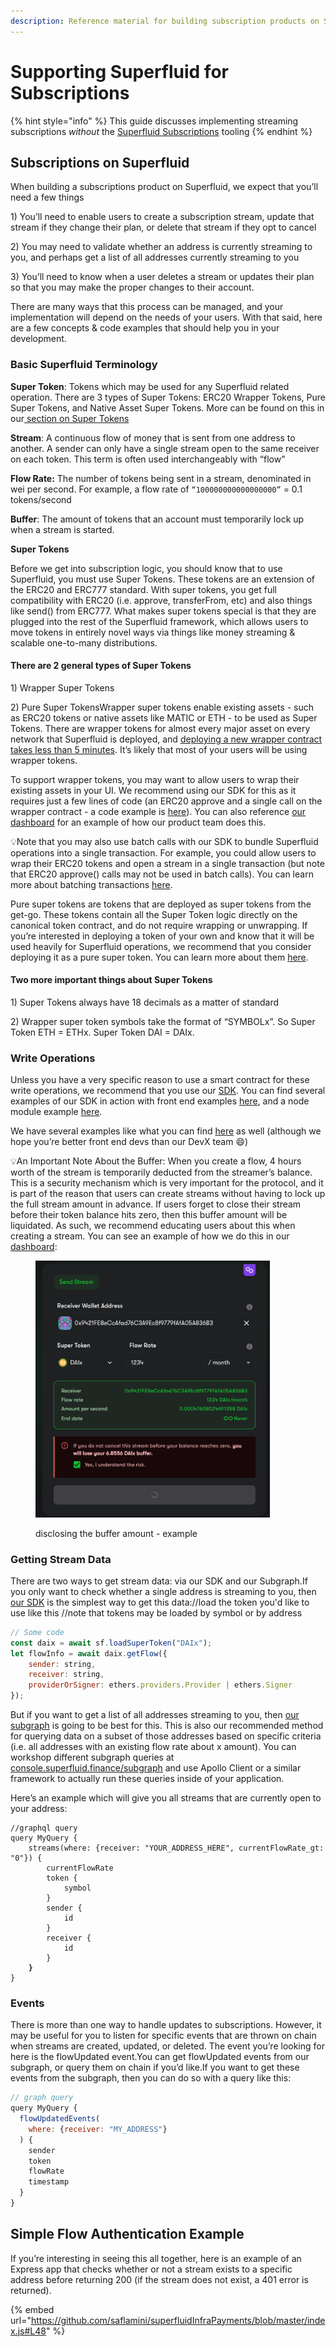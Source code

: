 ```yaml
---
description: Reference material for building subscription products on Superfluid
---
```


# Supporting Superfluid for Subscriptions

{% hint style="info" %}
This guide discusses implementing streaming subscriptions _without_ the [Superfluid Subscriptions](../superfluid-subscriptions.md) tooling
{% endhint %}

## Subscriptions on Superfluid

When building a subscriptions product on Superfluid, we expect that you’ll need a few things

1\) You’ll need to enable users to create a subscription stream, update that stream if they change their plan, or delete that stream if they opt to cancel

2\) You may need to validate whether an address is currently streaming to you, and perhaps get a list of all addresses currently streaming to you

3\) You’ll need to know when a user deletes a stream or updates their plan so that you may make the proper changes to their account.

There are many ways that this process can be managed, and your implementation will depend on the needs of your users. With that said, here are a few concepts & code examples that should help you in your development.

### Basic Superfluid Terminology

**Super Token**: Tokens which may be used for any Superfluid related operation. There are 3 types of Super Tokens: ERC20 Wrapper Tokens, Pure Super Tokens, and Native Asset Super Tokens. More can be found on this in our[ section on Super Tokens](https://www.notion.so/superfluid/developers/super-tokens/super-tokens)

**Stream**: A continuous flow of money that is sent from one address to another. A sender can only have a single stream open to the same receiver on each token. This term is often used interchangeably with “flow”

**Flow Rate:** The number of tokens being sent in a stream, denominated in wei per second. For example, a flow rate of `“100000000000000000”` = 0.1 tokens/second

**Buffer**: The amount of tokens that an account must temporarily lock up when a stream is started.

**Super Tokens**

Before we get into subscription logic, you should know that to use Superfluid, you must use Super Tokens. These tokens are an extension of the ERC20 and ERC777 standard. With super tokens, you get full compatibility with ERC20 (i.e. approve, transferFrom, etc) and also things like send() from ERC777. What makes super tokens special is that they are plugged into the rest of the Superfluid framework, which allows users to move tokens in entirely novel ways via things like money streaming & scalable one-to-many distributions.

#### **There are 2 general types of Super Tokens**

1\) Wrapper Super Tokens

2\) Pure Super TokensWrapper super tokens enable existing assets - such as ERC20 tokens or native assets like MATIC or ETH - to be used as Super Tokens. There are wrapper tokens for almost every major asset on every network that Superfluid is deployed, and [deploying a new wrapper contract takes less than 5 minutes](https://docs.superfluid.finance/superfluid/developers/super-tokens/deployment). It’s likely that most of your users will be using wrapper tokens.

To support wrapper tokens, you may want to allow users to wrap their existing assets in your UI. We recommend using our SDK for this as it requires just a few lines of code (an ERC20 approve and a single call on the wrapper contract - a code example is [here](https://docs.superfluid.finance/superfluid/developers/super-tokens/using-super-tokens)). You can also reference [our dashboard](https://app.superfluid.finance/wrap?upgrade) for an example of how our product team does this.

💡Note that you may also use batch calls with our SDK to bundle Superfluid operations into a single transaction. For example, you could allow users to wrap their ERC20 tokens and open a stream in a single transaction (but note that ERC20 approve() calls may not be used in batch calls). You can learn more about batching transactions [here](https://docs.superfluid.finance/superfluid/developers/batch-calls).

Pure super tokens are tokens that are deployed as super tokens from the get-go. These tokens contain all the Super Token logic directly on the canonical token contract, and do not require wrapping or unwrapping. If you’re interested in deploying a token of your own and know that it will be used heavily for Superfluid operations, we recommend that you consider deploying it as a pure super token. You can learn more about them [here](https://docs.superfluid.finance/superfluid/developers/super-tokens/super-tokens/types-of-super-tokens/pure-super-tokens).

#### **Two more important things about Super Tokens**

1\) Super Tokens always have 18 decimals as a matter of standard

2\) Wrapper super token symbols take the format of “SYMBOLx”. So Super Token ETH = ETHx. Super Token DAI = DAIx.

### Write Operations

Unless you have a very specific reason to use a smart contract for these write operations, we recommend that you use our [SDK](https://docs.superfluid.finance/superfluid/developers/constant-flow-agreement-cfa/cfa-operations). You can find several examples of our SDK in action with front end examples [here](https://docs.superfluid.finance/superfluid/developers/constant-flow-agreement-cfa/money-streaming-1), and a node module example [here](https://github.com/superfluid-finance/super-examples/blob/main/projects/tradeable-cashflow/scripts/createFlow.js).&#x20;

We have several examples like what you can find [here](../constant-flow-agreement-cfa/money-streaming-1.md) as well (although we hope you’re better front end devs than our DevX team 😄)

💡An Important Note About the Buffer: When you create a flow, 4 hours worth of the stream is temporarily deducted from the streamer’s balance. This is a security mechanism which is very important for the protocol, and it is part of the reason that users can create streams without having to lock up the full stream amount in advance. If users forget to close their stream before their token balance hits zero, then this buffer amount will be liquidated. As such, we recommend educating users about this when creating a stream. You can see an example of how we do this in our [dashboard](https://app.superfluid.finance/send):

<figure><img src="../../.gitbook/assets/image (14).png" alt="" width="375"><figcaption><p>disclosing the buffer amount - example</p></figcaption></figure>

### Getting Stream Data

There are two ways to get stream data: via our SDK and our Subgraph.If you only want to check whether a single address is streaming to you, then [our SDK](https://docs.superfluid.finance/superfluid/developers/constant-flow-agreement-cfa/cfa-operations/read-methods/getflow) is the simplest way to get this data://load the token you'd like to use like this //note that tokens may be loaded by symbol or by address&#x20;

```javascript
// Some code
const daix = await sf.loadSuperToken("DAIx"); 
let flowInfo = await daix.getFlow({ 
    sender: string, 
    receiver: string, 
    providerOrSigner: ethers.providers.Provider | ethers.Signer 
});
```



But if you want to get a list of all addresses streaming to you, then [our subgraph](https://docs.superfluid.finance/superfluid/developers/subgraph#get-all-streams-for-a-given-account) is going to be best for this. This is also our recommended method for querying data on a subset of those addresses based on specific criteria (i.e. all addresses with an existing flow rate about x amount). You can workshop different subgraph queries at [console.superfluid.finance/subgraph](http://console.superfluid.finance/subgraph) and use Apollo Client or a similar framework to actually run these queries inside of your application.

Here’s an example which will give you all streams that are currently open to your address:

<pre class="language-javascript"><code class="lang-javascript">//graphql query
query MyQuery { 
    streams(where: {receiver: "YOUR_ADDRESS_HERE", currentFlowRate_gt: "0"}) { 
        currentFlowRate 
        token { 
            symbol 
        } 
        sender { 
            id 
        } 
        receiver { 
            id     
        } 
<strong>    }     
</strong>}
</code></pre>

### Events

There is more than one way to handle updates to subscriptions. However, it may be useful for you to listen for specific events that are thrown on chain when streams are created, updated, or deleted. The event you’re looking for here is the flowUpdated event.You can get flowUpdated events from our subgraph, or query them on chain if you’d like.If you want to get these events from the subgraph, then you can do so with a query like this:

```javascript
// graph query
query MyQuery {
  flowUpdatedEvents(
    where: {receiver: "MY_ADDRESS"}
  ) {
    sender
    token
    flowRate
    timestamp
  }
}
```

## Simple Flow Authentication Example

If you’re interesting in seeing this all together, here is an example of an Express app that checks whether or not a stream exists to a specific address before returning 200 (if the stream does not exist, a 401 error is returned).

{% embed url="https://github.com/saflamini/superfluidInfraPayments/blob/master/index.js#L48" %}
